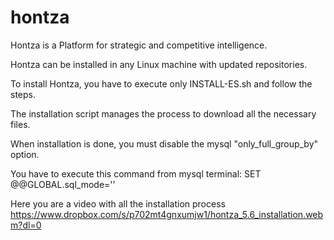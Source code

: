 # hontza

Hontza is a Platform for strategic and competitive intelligence.

Hontza can be installed in any Linux machine with updated repositories.

To install Hontza, you have to execute only INSTALL-ES.sh and follow the steps.

The installation script manages the process to download all the necessary files.

When installation is done, you must disable the mysql "only_full_group_by" option.

You have to execute this command from mysql terminal:
SET @@GLOBAL.sql_mode=''

Here you are a video with all the installation process
https://www.dropbox.com/s/p702mt4gnxumjw1/hontza_5.6_installation.webm?dl=0
